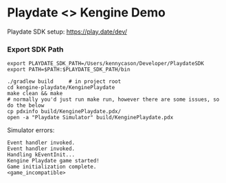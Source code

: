 # Playdate <> Kengine Demo

Playdate SDK setup: https://play.date/dev/

### Export SDK Path

```shell
export PLAYDATE_SDK_PATH=/Users/kennycason/Developer/PlaydateSDK
export PATH=$PATH:$PLAYDATE_SDK_PATH/bin
```

```shell
./gradlew build     # in project root
cd kengine-playdate/KenginePlaydate
make clean && make
# normally you'd just run make run, however there are some issues, so do the below
cp pdxinfo build/KenginePlaydate.pdx/ 
open -a "Playdate Simulator" build/KenginePlaydate.pdx
```

Simulator errors:
```
Event handler invoked.
Event handler invoked.
Handling kEventInit...
Kengine Playdate game started!
Game initialization complete.
<game_incompatible>
```